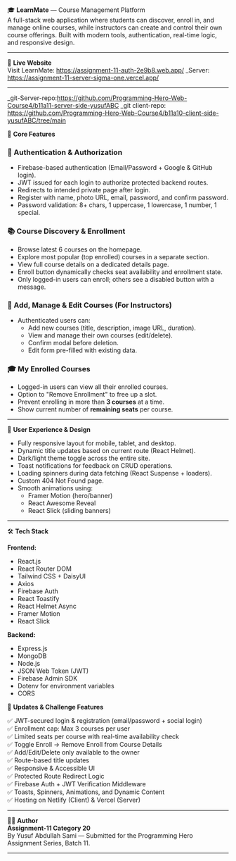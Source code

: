 🎓 **LearnMate** — Course Management Platform  
A full-stack web application where students can discover, enroll in, and manage online courses, while instructors can create and control their own course offerings. Built with modern tools, authentication, real-time logic, and responsive design.

---

🔗 **Live Website**  
Visit LearnMate: https://assignment-11-auth-2e9b8.web.app/ 
_Server: https://assignment-11-server-sigma-one.vercel.app/

---
_git-Server-repo:https://github.com/Programming-Hero-Web-Course4/b11a11-server-side-yusufABC
_git client-repo: https://github.com/Programming-Hero-Web-Course4/b11a10-client-side-yusufABC/tree/main

🚀 **Core Features**

### 🔐 Authentication & Authorization
- Firebase-based authentication (Email/Password + Google & GitHub login).
- JWT issued for each login to authorize protected backend routes.
- Redirects to intended private page after login.
- Register with name, photo URL, email, password, and confirm password.
- Password validation: 8+ chars, 1 uppercase, 1 lowercase, 1 number, 1 special.

### 📚 Course Discovery & Enrollment
- Browse latest 6 courses on the homepage.
- Explore most popular (top enrolled) courses in a separate section.
- View full course details on a dedicated details page.
- Enroll button dynamically checks seat availability and enrollment state.
- Only logged-in users can enroll; others see a disabled button with a message.

### 📝 Add, Manage & Edit Courses (For Instructors)
- Authenticated users can:
  - Add new courses (title, description, image URL, duration).
  - View and manage their own courses (edit/delete).
  - Confirm modal before deletion.
  - Edit form pre-filled with existing data.

### 🎓 My Enrolled Courses
- Logged-in users can view all their enrolled courses.
- Option to "Remove Enrollment" to free up a slot.
- Prevent enrolling in more than **3 courses** at a time.
- Show current number of **remaining seats** per course.

---

🎨 **User Experience & Design**

- Fully responsive layout for mobile, tablet, and desktop.
- Dynamic title updates based on current route (React Helmet).
- Dark/light theme toggle across the entire site.
- Toast notifications for feedback on CRUD operations.
- Loading spinners during data fetching (React Suspense + loaders).
- Custom 404 Not Found page.
- Smooth animations using:
  - Framer Motion (hero/banner)
  - React Awesome Reveal
  - React Slick (sliding banners)

---

🛠️ **Tech Stack**

**Frontend:**
- React.js
- React Router DOM
- Tailwind CSS + DaisyUI
- Axios
- Firebase Auth
- React Toastify
- React Helmet Async
- Framer Motion
- React Slick

**Backend:**
- Express.js
- MongoDB
- Node.js
- JSON Web Token (JWT)
- Firebase Admin SDK
- Dotenv for environment variables
- CORS


📢 **Updates & Challenge Features**

✅ JWT-secured login & registration (email/password + social login)  
✅ Enrollment cap: Max 3 courses per user  
✅ Limited seats per course with real-time availability check  
✅ Toggle Enroll → Remove Enroll from Course Details  
✅ Add/Edit/Delete only available to the owner  
✅ Route-based title updates  
✅ Responsive & Accessible UI  
✅ Protected Route Redirect Logic  
✅ Firebase Auth + JWT Verification Middleware  
✅ Toasts, Spinners, Animations, and Dynamic Content  
✅ Hosting on Netlify (Client) & Vercel (Server)

---

👨‍💻 **Author**  
**Assignment-11 Category 20**  
By Yusuf Abdullah Sami — Submitted for the Programming Hero Assignment Series, Batch 11.

---
